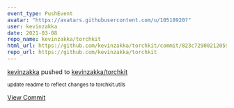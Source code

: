 ```yaml
---
event_type: PushEvent
avatar: "https://avatars.githubusercontent.com/u/10518920?"
user: kevinzakka
date: 2021-03-08
repo_name: kevinzakka/torchkit
html_url: https://github.com/kevinzakka/torchkit/commit/823c72900212059a6a760bb4c46c11a75eec49c5
repo_url: https://github.com/kevinzakka/torchkit
---
```


<a href='https://github.com/kevinzakka' target='_blank'>kevinzakka</a> pushed to <a href='https://github.com/kevinzakka/torchkit' target='_blank'>kevinzakka/torchkit</a>

<small>update readme to reflect changes to torchkit.utils</small>

<a href='https://github.com/kevinzakka/torchkit/commit/823c72900212059a6a760bb4c46c11a75eec49c5' target='_blank'>View Commit</a>